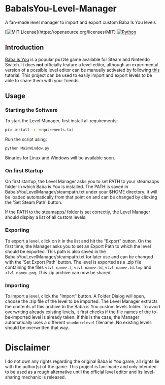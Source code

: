 # BabaIsYou-Level-Manager
A fan-made level manager to import and export custom Baba Is You levels

[![MIT License](https://img.shields.io/apm/l/atomic-design-ui.svg?)](https://opensource.org/licenses/MIT)  [![Python](https://img.shields.io/badge/python-3.8-blue)](https://www.python.org)

## Introduction

[Baba is You](https://store.steampowered.com/app/736260/Baba_Is_You/) is a popular puzzle game available for Steam and Nintendo Switch. It does **not** officially feature a level editor, although an experimental version of a possible level editor can be manually activated by following [this](https://steamcommunity.com/sharedfiles/filedetails/?id=1686041344) tutorial. This project can be used to easily import and export levels to be able to share them with your friends.

## Usage

### Starting the Software
To start the Level Manager, first install all requirements:
```bash
pip install -r requirements.txt
```
Run the script using:
```bash
python MainWindow.py
```

Binaries for Linux and Windows will be available soon.

### On first Startup
On first startup, the Level Manager asks you to set PATH to your steamapps folder in which Baba is You is installed. The PATH is saved in BabaIsYouLevelManager/steampath.txt under your $HOME directory. It will be loaded automatically from that point on and can be changed by clicking the 'Set Steam Path' button.

If the PATH to the steamapps/ folder is set correctly, the Level Manager should display a list of all custom levels.

### Exporting
To export a level, click on it in the list and hit the "Export" button. On the first time, the Manager asks you to set an Export Path to which the level should be exported. This path is also saved in the BabaIsYouLevelManager/steampath.txt for later use and can be changed with the 'Set Export Path' button. The level is exported as a .zip file containing the files `<lvl name>.l`, `<lvl name>.ld`, `<lvl name>.ld.tmp` and `<lvl name>.png`. This zip archive can now be shared.

### Importing
To import a level, click the "Import" button. A Folder Dialog will open, choose the .zip file of the level to be imported. The Level Manager extracts the contents of this archive to the Baba is You custom levels folder. To avoid overwriting already existing levels, it first checks if the file names of the to-be-imported level is already taken. If this is the case, the Manager automatically uses a different `<number>level` filename. No existing levels should be overwritten that way.





# Disclaimer

I do not own any rights regarding the original Baba is You game, all rights lie with the author(s) of the game. This project is fan-made and only intended to be used as a rough alternative until the official level editor and its level-sharing mechanic is released.
